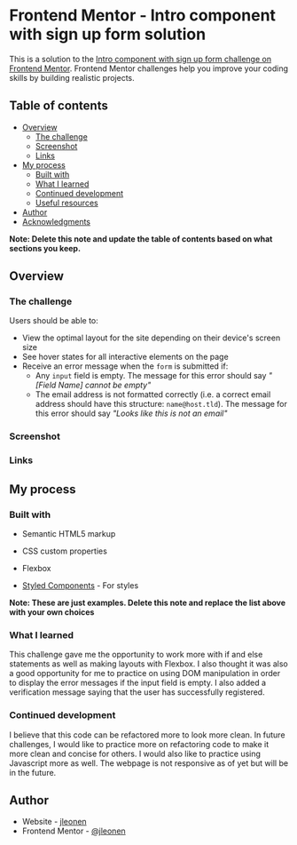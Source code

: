 # Frontend Mentor - Intro component with sign up form solution

This is a solution to the [Intro component with sign up form challenge on Frontend Mentor](https://www.frontendmentor.io/challenges/intro-component-with-signup-form-5cf91bd49edda32581d28fd1). Frontend Mentor challenges help you improve your coding skills by building realistic projects.

## Table of contents

- [Overview](#overview)
  - [The challenge](#the-challenge)
  - [Screenshot](#screenshot)
  - [Links](#links)
- [My process](#my-process)
  - [Built with](#built-with)
  - [What I learned](#what-i-learned)
  - [Continued development](#continued-development)
  - [Useful resources](#useful-resources)
- [Author](#author)
- [Acknowledgments](#acknowledgments)

**Note: Delete this note and update the table of contents based on what sections you keep.**

## Overview

### The challenge

Users should be able to:

- View the optimal layout for the site depending on their device's screen size
- See hover states for all interactive elements on the page
- Receive an error message when the `form` is submitted if:
  - Any `input` field is empty. The message for this error should say _"[Field Name] cannot be empty"_
  - The email address is not formatted correctly (i.e. a correct email address should have this structure: `name@host.tld`). The message for this error should say _"Looks like this is not an email"_

### Screenshot

### Links

## My process

### Built with

- Semantic HTML5 markup
- CSS custom properties
- Flexbox

- [Styled Components](https://styled-components.com/) - For styles

**Note: These are just examples. Delete this note and replace the list above with your own choices**

### What I learned

This challenge gave me the opportunity to work more with if and else statements as well as making layouts with Flexbox. I also thought it was also a good opportunity for me to practice on using DOM manipulation in order to display the error messages if the input field is empty. I also added a verification message saying that the user has successfully registered.

### Continued development

I believe that this code can be refactored more to look more clean. In future challenges, I would like to practice more on refactoring code to make it more clean and concise for others. I would also like to practice using Javascript more as well. The webpage is not responsive as of yet but will be in the future.

## Author

- Website - [jleonen](https://github.com/jleonen)
- Frontend Mentor - [@jleonen](https://www.frontendmentor.io/profile/yourusername)
